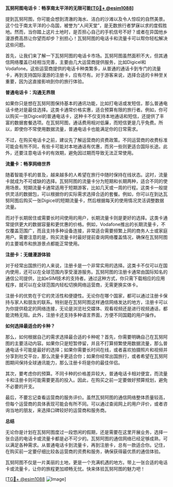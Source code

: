 **瓦努阿图电话卡：畅享南太平洋的无限可能[[TG💪+ @esim1088](https://t.me/s/esim1088)]**

提到瓦努阿图，你可能会想到清澈的海水、洁白的沙滩以及令人惊叹的自然美景。这个位于南太平洋的小岛国，被誉为“人间天堂”，是无数旅行者梦寐以求的度假胜地。然而，当你踏上这片土地时，是否担心自己的手机信号不好？或者在异国他乡漫游费高昂让你望而却步？别担心！瓦努阿图的电话卡和流量卡可以帮你轻松解决这些问题。

首先，让我们来了解一下瓦努阿图的电话卡市场。瓦努阿图虽然面积不大，但其通信网络覆盖已经相当完善，主要由几大运营商提供服务，比如Digicel和Vodafone。这些运营商提供的电话卡种类繁多，从普通的通话卡到专门的流量卡，再到支持国际漫游的注册卡，应有尽有。对于游客来说，选择合适的卡种至关重要，因为这直接影响到你的旅行体验。

**普通电话卡：沟通无界限**

如果你只是想在瓦努阿图保持基本的通讯功能，比如打电话或发短信，那么普通电话卡绝对是最佳选择。这类卡通常价格实惠，适合预算有限的旅行者。例如，你可以购买一张Digicel的普通电话卡，这种卡不仅支持本地通话和短信，还提供了丰富的数据套餐选项。在瓦努阿图，通话费用相对低廉，而短信更是几乎免费。所以，即使你不常使用数据流量，普通电话卡也能满足你的日常需求。

不过，在购买电话卡之前，建议先了解运营商的资费政策。不同运营商的收费标准可能会有所不同，有些卡可能对本地通话有优惠，而另一些则更适合国际长途。此外，还要注意电话卡的有效期，避免因过期而导致无法正常使用。

**流量卡：畅享网络世界**

随着智能手机的普及，越来越多的人希望在旅行中随时保持在线状态。这时，流量卡就成为不可或缺的选择。瓦努阿图的流量卡分为短期和长期两种，适合不同的使用场景。短期流量卡通常适用于短期游客，比如几天或一周的行程。这类卡一般提供灵活的数据包，可以根据你的实际需求选择合适的套餐。例如，你可以在到达瓦努阿图后购买一张Digicel的短期流量卡，然后根据每天的使用情况灵活调整数据流量。

而对于长期居住或需要长时间使用的用户，长期流量卡则是更好的选择。这类卡通常提供更大的数据容量和更优惠的价格。例如，Vodafone推出的长期流量卡，不仅覆盖范围广，而且支持多种设备连接，非常适合需要频繁上网的商务人士或家庭用户。需要注意的是，购买流量卡时最好提前查询网络覆盖情况，确保在瓦努阿图的主要城市和旅游景点都能正常使用。

**注册卡：无缝漫游体验**

对于经常出国旅行的人来说，注册卡是一个非常实用的选择。这类卡不仅可以在国内使用，还可以在全球范围内享受漫游服务。瓦努阿图的注册卡通常由国际知名的通信公司提供，比如eSIM技术的支持者。通过这种方式，你只需下载相应的应用程序，就可以在全球范围内轻松切换网络运营商，无需更换实体卡。

注册卡的优势在于它的灵活性和便捷性。无论你在哪个国家，都可以通过注册卡保持与家人和朋友的联系。特别是在瓦努阿图这样通信网络发达的地方，注册卡可以为你提供稳定的网络连接，无论是浏览社交媒体、观看视频还是进行视频通话，都能流畅无阻。此外，注册卡还支持多种语言界面，方便不同国籍的用户操作。

**如何选择最适合的卡种？**

那么，如何根据自己的需求选择最合适的卡种呢？首先，你需要明确自己在瓦努阿图的主要活动内容。如果你只是短暂停留，并且不打算频繁使用数据流量，那么普通电话卡可能是最好的选择；如果你需要长时间在线，或者喜欢拍摄照片和视频并分享到社交平台，那么流量卡更适合你；如果你经常出国旅行，或者希望在瓦努阿图期间保持全球通讯能力，那么注册卡将是你的最佳伴侣。

其次，要考虑你的预算。不同卡种的价格差异较大，普通电话卡相对便宜，而流量卡和注册卡则可能需要更高的投入。因此，在购买之前一定要做好预算规划，避免不必要的开支。

最后，不要忘记查看运营商的服务评价。虽然瓦努阿图的通信网络整体质量较高，但每个运营商的具体表现可能会有所不同。可以通过查阅网上的用户评价，或者咨询当地的朋友，来选择口碑较好的运营商和服务商。

**总结**

无论你是计划在瓦努阿图度过一段悠闲的假期，还是需要在这里开展业务，选择一张合适的电话卡或流量卡都是必不可少的。瓦努阿图的通信网络已经足够成熟，可以满足各种需求。从普通电话卡到流量卡，再到注册卡，总有一款适合你。记住，在购买前一定要仔细比较各运营商的资费和服务，确保获得最优质的通信体验。

瓦努阿图不仅是一片美丽的土地，更是一个充满机遇的地方。带上一张合适的电话卡或流量卡，让你的旅程更加顺畅无忧。快来体验瓦努阿图的魅力吧！

[[TG💪+ @esim1088](https://t.me/s/esim1088) ![Image](https://i.postimg.cc/4NQfJmqS/Snipaste-2025-05-13-00-14-12.png)]
